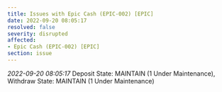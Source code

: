 ```yaml
---
title: Issues with Epic Cash (EPIC-002) [EPIC]
date: 2022-09-20 08:05:17
resolved: false
severity: disrupted
affected:
- Epic Cash (EPIC-002) [EPIC]
section: issue
---
```


*2022-09-20 08:05:17* Deposit State: MAINTAIN (1 Under Maintenance), Withdraw State: MAINTAIN (1 Under Maintenance)